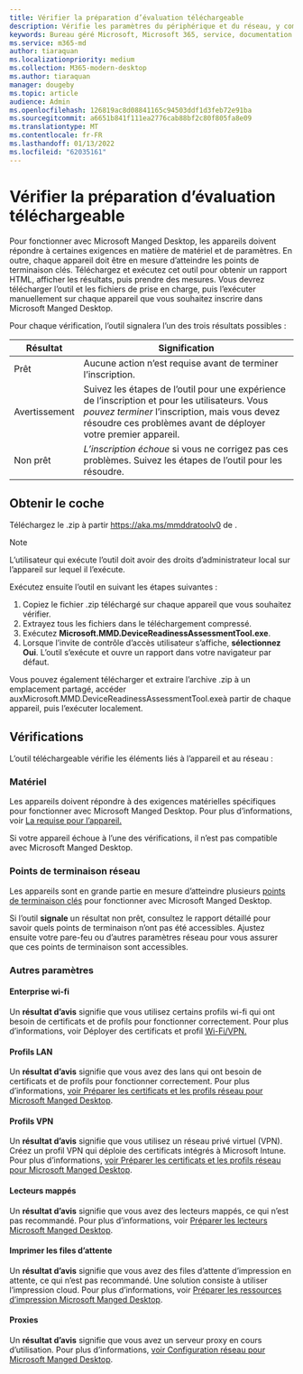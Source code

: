 ```yaml
---
title: Vérifier la préparation d’évaluation téléchargeable
description: Vérifie les paramètres du périphérique et du réseau, y compris les points de terminaison requis
keywords: Bureau géré Microsoft, Microsoft 365, service, documentation
ms.service: m365-md
author: tiaraquan
ms.localizationpriority: medium
ms.collection: M365-modern-desktop
ms.author: tiaraquan
manager: dougeby
ms.topic: article
audience: Admin
ms.openlocfilehash: 126819ac8d08841165c94503ddf1d3feb72e91ba
ms.sourcegitcommit: a6651b841f111ea2776cab88bf2c80f805fa8e09
ms.translationtype: MT
ms.contentlocale: fr-FR
ms.lasthandoff: 01/13/2022
ms.locfileid: "62035161"
---
```

# <a name="downloadable-readiness-assessment-checker"></a>Vérifier la préparation d’évaluation téléchargeable

Pour fonctionner avec Microsoft Manged Desktop, les appareils doivent répondre à certaines exigences en matière de matériel et de paramètres. En outre, chaque appareil doit être en mesure d’atteindre les points de terminaison clés. Téléchargez et exécutez cet outil pour obtenir un rapport HTML, afficher les résultats, puis prendre des mesures. Vous devrez télécharger l’outil et les fichiers de prise en charge, puis l’exécuter manuellement sur chaque appareil que vous souhaitez inscrire dans Microsoft Manged Desktop.

Pour chaque vérification, l’outil signalera l’un des trois résultats possibles :


|Résultat  |Signification  |
|---------|---------|
|Prêt     | Aucune action n’est requise avant de terminer l’inscription.        |
|Avertissement    | Suivez les étapes de l’outil pour une expérience de l’inscription et pour les utilisateurs. Vous *pouvez terminer* l’inscription, mais vous devez résoudre ces problèmes avant de déployer votre premier appareil.        |
|Non prêt | *L’inscription échoue* si vous ne corrigez pas ces problèmes. Suivez les étapes de l’outil pour les résoudre.        |

## <a name="obtain-the-checker"></a>Obtenir le coche

Téléchargez le .zip à partir https://aka.ms/mmddratoolv0 de .

> [!NOTE]
> L’utilisateur qui exécute l’outil doit avoir des droits d’administrateur local sur l’appareil sur lequel il l’exécute.

 Exécutez ensuite l’outil en suivant les étapes suivantes :

1. Copiez le fichier .zip téléchargé sur chaque appareil que vous souhaitez vérifier.
2. Extrayez tous les fichiers dans le téléchargement compressé.
3. Exécutez **Microsoft.MMD.DeviceReadinessAssessmentTool.exe**.
4. Lorsque l’invite de contrôle d’accès utilisateur s’affiche, **sélectionnez Oui**. L’outil s’exécute et ouvre un rapport dans votre navigateur par défaut.

Vous pouvez également télécharger et extraire l’archive .zip  à un emplacement partagé, accéder auxMicrosoft.MMD.DeviceReadinessAssessmentTool.exeà partir de chaque appareil, puis l’exécuter localement.


## <a name="checks"></a>Vérifications

L’outil téléchargeable vérifie les éléments liés à l’appareil et au réseau :

### <a name="hardware"></a>Matériel

Les appareils doivent répondre à des exigences matérielles spécifiques pour fonctionner avec Microsoft Manged Desktop. Pour plus d’informations, voir [La requise pour l’appareil.](../service-description/device-list.md)

Si votre appareil échoue à l’une des vérifications, il n’est pas compatible avec Microsoft Manged Desktop.

### <a name="network-endpoints"></a>Points de terminaison réseau

Les appareils sont en grande partie en mesure d’atteindre plusieurs [points de terminaison clés](network.md) pour fonctionner avec Microsoft Manged Desktop.

Si l’outil **signale** un résultat non prêt, consultez le rapport détaillé pour savoir quels points de terminaison n’ont pas été accessibles. Ajustez ensuite votre pare-feu ou d’autres paramètres réseau pour vous assurer que ces points de terminaison sont accessibles.

### <a name="other-settings"></a>Autres paramètres

#### <a name="enterprise-wi-fi-profiles"></a>Enterprise wi-fi

Un **résultat d’avis** signifie que vous utilisez certains profils wi-fi qui ont besoin de certificats et de profils pour fonctionner correctement. Pour plus d’informations, voir Déployer des certificats et profil [Wi-Fi/VPN.](certs-wifi-lan.md#deploy-certificates-and-wi-fivpn-profile)

#### <a name="lan-profiles"></a>Profils LAN

Un **résultat d’avis** signifie que vous avez des lans qui ont besoin de certificats et de profils pour fonctionner correctement. Pour plus d’informations, [voir Préparer les certificats et les profils réseau pour Microsoft Manged Desktop](certs-wifi-lan.md).

#### <a name="vpn-profiles"></a>Profils VPN

Un **résultat d’avis** signifie que vous utilisez un réseau privé virtuel (VPN). Créez un profil VPN qui déploie des certificats intégrés à Microsoft Intune. Pour plus d’informations, [voir Préparer les certificats et les profils réseau pour Microsoft Manged Desktop](certs-wifi-lan.md).

#### <a name="mapped-drives"></a>Lecteurs mappés

Un **résultat d’avis** signifie que vous avez des lecteurs mappés, ce qui n’est pas recommandé. Pour plus d’informations, voir [Préparer les lecteurs Microsoft Manged Desktop](mapped-drives.md).

#### <a name="print-queues"></a>Imprimer les files d’attente

Un **résultat d’avis** signifie que vous avez des files d’attente d’impression en attente, ce qui n’est pas recommandé. Une solution consiste à utiliser l’impression cloud. Pour plus d’informations, voir [Préparer les ressources d’impression Microsoft Manged Desktop](printing.md).

#### <a name="proxies"></a>Proxies

Un **résultat d’avis** signifie que vous avez un serveur proxy en cours d’utilisation. Pour plus d’informations, [voir Configuration réseau pour Microsoft Manged Desktop](network.md).

